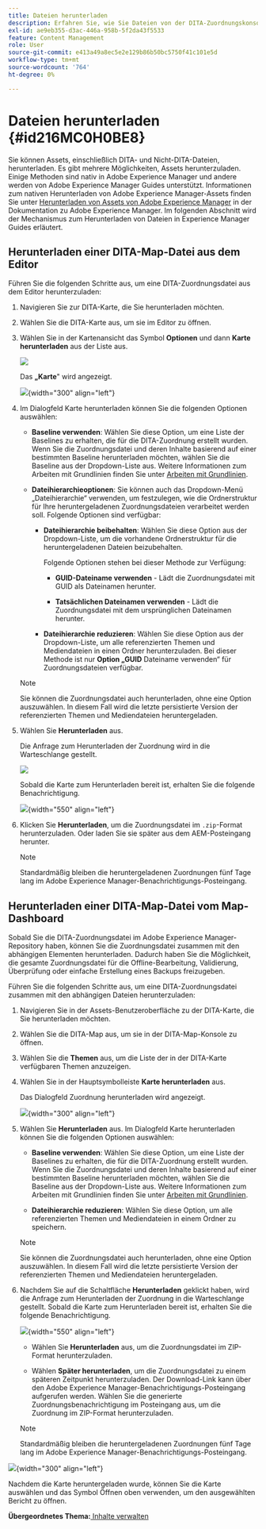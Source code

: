 ```yaml
---
title: Dateien herunterladen
description: Erfahren Sie, wie Sie Dateien von der DITA-Zuordnungskonsole in AEM Guides herunterladen und eine DITA-Zuordnungsdatei in das AEM-Repository exportieren.
exl-id: ae9eb355-d3ac-446a-958b-5f2da43f5533
feature: Content Management
role: User
source-git-commit: e413a49a8ec5e2e129b86b50bc5750f41c101e5d
workflow-type: tm+mt
source-wordcount: '764'
ht-degree: 0%

---
```


# Dateien herunterladen {#id216MC0H0BE8}

Sie können Assets, einschließlich DITA- und Nicht-DITA-Dateien, herunterladen. Es gibt mehrere Möglichkeiten, Assets herunterzuladen. Einige Methoden sind nativ in Adobe Experience Manager und andere werden von Adobe Experience Manager Guides unterstützt. Informationen zum nativen Herunterladen von Adobe Experience Manager-Assets finden Sie unter [Herunterladen von Assets von Adobe Experience Manager](https://experienceleague.adobe.com/docs/experience-manager-cloud-service/assets/manage/download-assets-from-aem.html) in der Dokumentation zu Adobe Experience Manager. Im folgenden Abschnitt wird der Mechanismus zum Herunterladen von Dateien in Experience Manager Guides erläutert.

## Herunterladen einer DITA-Map-Datei aus dem Editor

Führen Sie die folgenden Schritte aus, um eine DITA-Zuordnungsdatei aus dem Editor herunterzuladen:

1. Navigieren Sie zur DITA-Karte, die Sie herunterladen möchten.
1. Wählen Sie die DITA-Karte aus, um sie im Editor zu öffnen.

1. Wählen Sie in der Kartenansicht das Symbol **Optionen** und dann **Karte herunterladen** aus der Liste aus.

   ![](images/download-map-option-editor.png)

   Das **„Karte**&quot; wird angezeigt.

   ![](images/download-map-dialog-new.png){width="300" align="left"}

1. Im Dialogfeld Karte herunterladen können Sie die folgenden Optionen auswählen:

   - **Baseline verwenden**: Wählen Sie diese Option, um eine Liste der Baselines zu erhalten, die für die DITA-Zuordnung erstellt wurden. Wenn Sie die Zuordnungsdatei und deren Inhalte basierend auf einer bestimmten Baseline herunterladen möchten, wählen Sie die Baseline aus der Dropdown-Liste aus. Weitere Informationen zum Arbeiten mit Grundlinien finden Sie unter [Arbeiten mit Grundlinien](generate-output-use-baseline-for-publishing.md#).

   - **Dateihierarchieoptionen**: Sie können auch das Dropdown-Menü „Dateihierarchie“ verwenden, um festzulegen, wie die Ordnerstruktur für Ihre heruntergeladenen Zuordnungsdateien verarbeitet werden soll. Folgende Optionen sind verfügbar:

      - **Dateihierarchie beibehalten**: Wählen Sie diese Option aus der Dropdown-Liste, um die vorhandene Ordnerstruktur für die heruntergeladenen Dateien beizubehalten.

        Folgende Optionen stehen bei dieser Methode zur Verfügung:

         - **GUID-Dateiname verwenden** - Lädt die Zuordnungsdatei mit GUID als Dateinamen herunter.

         - **Tatsächlichen Dateinamen verwenden** - Lädt die Zuordnungsdatei mit dem ursprünglichen Dateinamen herunter.

      - **Dateihierarchie reduzieren**: Wählen Sie diese Option aus der Dropdown-Liste, um alle referenzierten Themen und Mediendateien in einen Ordner herunterzuladen. Bei dieser Methode ist nur **Option „GUID** Dateiname verwenden“ für Zuordnungsdateien verfügbar.

   >[!NOTE]
   >
   > Sie können die Zuordnungsdatei auch herunterladen, ohne eine Option auszuwählen. In diesem Fall wird die letzte persistierte Version der referenzierten Themen und Mediendateien heruntergeladen.

1. Wählen Sie **Herunterladen** aus.

   Die Anfrage zum Herunterladen der Zuordnung wird in die Warteschlange gestellt.

   ![](images/download-map-notification.png)

   Sobald die Karte zum Herunterladen bereit ist, erhalten Sie die folgende Benachrichtigung.

   ![](images/download-map-success-message.png){width="550" align="left"}

1. Klicken Sie **Herunterladen**, um die Zuordnungsdatei im `.zip`-Format herunterzuladen. Oder laden Sie sie später aus dem AEM-Posteingang herunter.

   >[!NOTE]
   >
   > Standardmäßig bleiben die heruntergeladenen Zuordnungen fünf Tage lang im Adobe Experience Manager-Benachrichtigungs-Posteingang.

## Herunterladen einer DITA-Map-Datei vom Map-Dashboard

Sobald Sie die DITA-Zuordnungsdatei im Adobe Experience Manager-Repository haben, können Sie die Zuordnungsdatei zusammen mit den abhängigen Elementen herunterladen. Dadurch haben Sie die Möglichkeit, die gesamte Zuordnungsdatei für die Offline-Bearbeitung, Validierung, Überprüfung oder einfache Erstellung eines Backups freizugeben.

Führen Sie die folgenden Schritte aus, um eine DITA-Zuordnungsdatei zusammen mit den abhängigen Dateien herunterzuladen:

1. Navigieren Sie in der Assets-Benutzeroberfläche zu der DITA-Karte, die Sie herunterladen möchten.

1. Wählen Sie die DITA-Map aus, um sie in der DITA-Map-Konsole zu öffnen.

1. Wählen Sie die **Themen** aus, um die Liste der in der DITA-Karte verfügbaren Themen anzuzeigen.

1. Wählen Sie in der Hauptsymbolleiste **Karte herunterladen** aus.

   Das Dialogfeld Zuordnung herunterladen wird angezeigt.

   ![](images/download-map.png){width="300" align="left"}

1. Wählen Sie **Herunterladen** aus. Im Dialogfeld Karte herunterladen können Sie die folgenden Optionen auswählen:

   - **Baseline verwenden**: Wählen Sie diese Option, um eine Liste der Baselines zu erhalten, die für die DITA-Zuordnung erstellt wurden. Wenn Sie die Zuordnungsdatei und deren Inhalte basierend auf einer bestimmten Baseline herunterladen möchten, wählen Sie die Baseline aus der Dropdown-Liste aus. Weitere Informationen zum Arbeiten mit Grundlinien finden Sie unter [Arbeiten mit Grundlinien](generate-output-use-baseline-for-publishing.md#).

   - **Dateihierarchie reduzieren**: Wählen Sie diese Option, um alle referenzierten Themen und Mediendateien in einem Ordner zu speichern.


   >[!NOTE]
   >
   > Sie können die Zuordnungsdatei auch herunterladen, ohne eine Option auszuwählen. In diesem Fall wird die letzte persistierte Version der referenzierten Themen und Mediendateien heruntergeladen.

1. Nachdem Sie auf die Schaltfläche **Herunterladen** geklickt haben, wird die Anfrage zum Herunterladen der Zuordnung in die Warteschlange gestellt. Sobald die Karte zum Herunterladen bereit ist, erhalten Sie die folgende Benachrichtigung.

   ![](images/download-map-prompt.png){width="550" align="left"}

   - Wählen Sie **Herunterladen** aus, um die Zuordnungsdatei im ZIP-Format herunterzuladen.

   - Wählen **Später herunterladen**, um die Zuordnungsdatei zu einem späteren Zeitpunkt herunterzuladen. Der Download-Link kann über den Adobe Experience Manager-Benachrichtigungs-Posteingang aufgerufen werden. Wählen Sie die generierte Zuordnungsbenachrichtigung im Posteingang aus, um die Zuordnung im ZIP-Format herunterzuladen.

   >[!NOTE]
   >
   > Standardmäßig bleiben die heruntergeladenen Zuordnungen fünf Tage lang im Adobe Experience Manager-Benachrichtigungs-Posteingang.

![](images/download-map-inbox.png){width="300" align="left"}

Nachdem die Karte heruntergeladen wurde, können Sie die Karte auswählen und das Symbol Öffnen oben verwenden, um den ausgewählten Bericht zu öffnen.

**Übergeordnetes Thema:**[ Inhalte verwalten](authoring.md)
